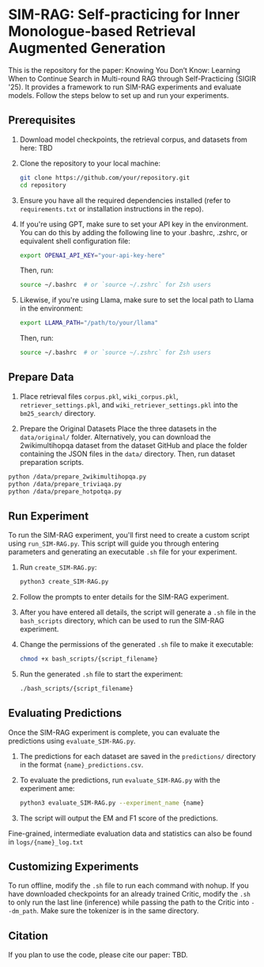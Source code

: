 # SIM-RAG: Self-practicing for Inner Monologue-based Retrieval Augmented Generation

This is the repository for the paper: Knowing You Don’t Know: Learning When to Continue Search in
Multi-round RAG through Self-Practicing (SIGIR '25). It provides a framework to run SIM-RAG experiments and evaluate models. Follow the steps below to set up and run your experiments.

## Prerequisites

1. Download model checkpoints, the retrieval corpus, and datasets from here: TBD

2. Clone the repository to your local machine:
   ```bash
   git clone https://github.com/your/repository.git
   cd repository
   ```

3. Ensure you have all the required dependencies installed (refer to `requirements.txt` or installation instructions in the repo).

4. If you're using GPT, make sure to set your API key in the environment. You can do this by adding the following line to your .bashrc, .zshrc, or equivalent shell configuration file:

    ```bash
    export OPENAI_API_KEY="your-api-key-here"
    ```

    Then, run:
     ```bash
    source ~/.bashrc  # or `source ~/.zshrc` for Zsh users
    ```

5. Likewise, if you're using Llama, make sure to set the local path to Llama in the environment:
    
    ```bash
    export LLAMA_PATH="/path/to/your/llama"
    ```

    Then, run:
     ```bash
    source ~/.bashrc  # or `source ~/.zshrc` for Zsh users
    ```

## Prepare Data
1. Place retrieval files `corpus.pkl`, `wiki_corpus.pkl`, `retriever_settings.pkl`, and `wiki_retriever_settings.pkl` into the `bm25_search/` directory.

2. Prepare the Original Datasets
Place the three datasets in the `data/original/` folder. Alternatively, you can download the 2wikimultihopqa dataset from the dataset GitHub and place the folder containing the JSON files in the `data/` directory. Then, run dataset preparation scripts.
```bash
python /data/prepare_2wikimultihopqa.py
python /data/prepare_triviaqa.py
python /data/prepare_hotpotqa.py
```

## Run Experiment

To run the SIM-RAG experiment, you'll first need to create a custom script using `run_SIM-RAG.py`. This script will guide you through entering parameters and generating an executable `.sh` file for your experiment.

1. Run `create_SIM-RAG.py`:
   ```bash
   python3 create_SIM-RAG.py
   ```

2. Follow the prompts to enter details for the SIM-RAG experiment.

3. After you have entered all details, the script will generate a `.sh` file in the `bash_scripts` directory, which can be used to run the SIM-RAG experiment.

4. Change the permissions of the generated `.sh` file to make it executable:
   ```bash
   chmod +x bash_scripts/{script_filename}
   ```

5. Run the generated `.sh` file to start the experiment:
   ```bash
   ./bash_scripts/{script_filename}
   ```

## Evaluating Predictions

Once the SIM-RAG experiment is complete, you can evaluate the predictions using `evaluate_SIM-RAG.py`.

1. The predictions for each dataset are saved in the `predictions/` directory in the format `{name}_predictions.csv`.

2. To evaluate the predictions, run `evaluate_SIM-RAG.py` with the experiment ame:
   ```bash
   python3 evaluate_SIM-RAG.py --experiment_name {name}
   ```

3. The script will output the EM and F1 score of the predictions.

Fine-grained, intermediate evaluation data and statistics can also be found in `logs/{name}_log.txt`

## Customizing Experiments

To run offline, modify the `.sh` file to run each command with nohup. If you have downloaded checkpoints for an already trained Critic, modify the `.sh` to only run the last line (inference) while passing the path to the Critic into `--dm_path`. Make sure the tokenizer is in the same directory.

## Citation 
If you plan to use the code, please cite our paper: TBD.
